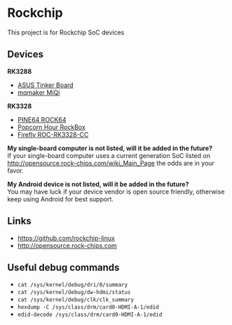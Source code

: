 # Rockchip

This project is for Rockchip SoC devices

## Devices

**RK3288**
* [ASUS Tinker Board](devices/TinkerBoard)
* [mqmaker MiQi](devices/MiQi)

**RK3328**
* [PINE64 ROCK64](devices/RK3328)
* [Popcorn Hour RockBox](devices/RK3328)
* [Firefly ROC-RK3328-CC](devices/RK3328)

**My single-board computer is not listed, will it be added in the future?**<br />
If your single-board computer uses a current generation SoC listed on http://opensource.rock-chips.com/wiki_Main_Page the odds are in your favor.

**My Android device is not listed, will it be added in the future?**<br />
You may have luck if your device vendor is open source friendly, otherwise keep using Android for best support.

## Links

* https://github.com/rockchip-linux
* http://opensource.rock-chips.com

## Useful debug commands

* `cat /sys/kernel/debug/dri/0/summary`
* `cat /sys/kernel/debug/dw-hdmi/status`
* `cat /sys/kernel/debug/clk/clk_summary`
* `hexdump -C /sys/class/drm/card0-HDMI-A-1/edid`
* `edid-decode /sys/class/drm/card0-HDMI-A-1/edid`
